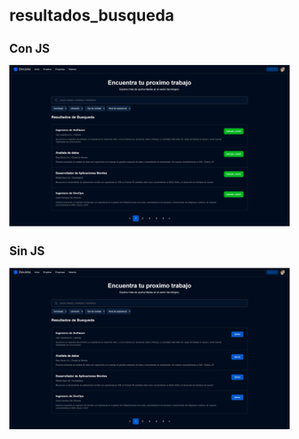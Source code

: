 # resultados_busqueda 

## Con JS
![Vista Previa](./resultados_busqueda/resultados_busqueda_JS.png)

## Sin JS
![Vista Previa](./resultados_busqueda/resultados_busqueda.png)